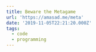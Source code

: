 ```yaml
---
title: Beware the Metagame
url: 'https://amasad.me/meta'
date: '2019-11-05T22:21:20.000Z'
tags:
  - code
  - programming
---
```

